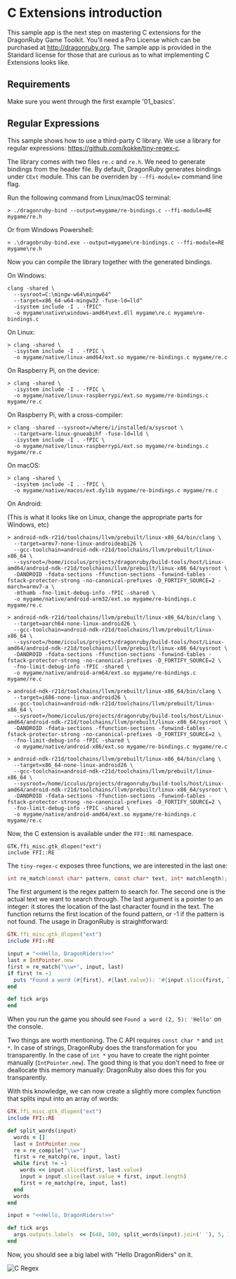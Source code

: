 # C Extensions introduction

This sample app is the next step on mastering C extensions for the
DragonRuby Game Toolkit. You'll need a Pro License which can be purchased at
http://dragonruby.org. The sample app is provided in the Standard license for
those that are curious as to what implementing C Extensions looks like.

## Requirements

Make sure you went through the first example '01_basics'.

## Regular Expressions

This sample shows how to use a third-party C library. We use a library for
regular expressions: https://github.com/kokke/tiny-regex-c.

The library comes with two files `re.c` and `re.h`. We need to generate bindings
from the header file. By default, DragonRuby generates bindings under `CExt`
module. This can be overriden by `--ffi-module=` command line flag.

Run the following command from Linux/macOS terminal:

```
> ./dragonruby-bind --output=mygame/re-bindings.c --ffi-module=RE mygame/re.h
```

Or from Windows Powershell:

```
> .\dragobruby-bind.exe --output=mygame\re-bindings.c --ffi-module=RE mygame\re.h
```

Now you can compile the library together with the generated bindings.

On Windows:

```
clang -shared \
  --sysroot=C:\mingw-w64\mingw64^
  --target=x86_64-w64-mingw32 -fuse-ld=lld^
  -isystem include -I . -fPIC^
  -o mygame\native\windows-amd64\ext.dll mygame\re.c mygame\re-bindings.c
```

On Linux:

```
> clang -shared \
  -isystem include -I . -fPIC \
  -o mygame/native/linux-amd64/ext.so mygame/re-bindings.c mygame/re.c
```

On Raspberry Pi, on the device:

```
> clang -shared \
  -isystem include -I . -fPIC \
  -o mygame/native/linux-raspberrypi/ext.so mygame/re-bindings.c mygame/re.c
```

On Raspberry Pi, with a cross-compiler:

```
> clang -shared --sysroot=/where/i/installed/a/sysroot \
  --target=arm-linux-gnueabihf -fuse-ld=lld \
  -isystem include -I . -fPIC \
  -o mygame/native/linux-raspberrypi/ext.so mygame/re-bindings.c mygame/re.c
```

On macOS:

```
> clang -shared \
  -isystem include -I . -fPIC \
  -o mygame/native/macos/ext.dylib mygame/re-bindings.c mygame/re.c
```

On Android:

(This is what it looks like on Linux, change the appropriate parts for Windows, etc)

```
> android-ndk-r21d/toolchains/llvm/prebuilt/linux-x86_64/bin/clang \
  --target=armv7-none-linux-androideabi26 \
  --gcc-toolchain=android-ndk-r21d/toolchains/llvm/prebuilt/linux-x86_64 \
  --sysroot=/home/icculus/projects/dragonruby/build-tools/host/Linux-amd64/android-ndk-r21d/toolchains/llvm/prebuilt/linux-x86_64/sysroot \
  -DANDROID -fdata-sections -ffunction-sections -funwind-tables -fstack-protector-strong -no-canonical-prefixes -D_FORTIFY_SOURCE=2 -march=armv7-a \
  -mthumb -fno-limit-debug-info -fPIC -shared \
  -o mygame/native/android-arm32/ext.so mygame/re-bindings.c mygame/re.c

> android-ndk-r21d/toolchains/llvm/prebuilt/linux-x86_64/bin/clang \
  --target=aarch64-none-linux-android26 \
  --gcc-toolchain=android-ndk-r21d/toolchains/llvm/prebuilt/linux-x86_64 \
  --sysroot=/home/icculus/projects/dragonruby/build-tools/host/Linux-amd64/android-ndk-r21d/toolchains/llvm/prebuilt/linux-x86_64/sysroot \
  -DANDROID -fdata-sections -ffunction-sections -funwind-tables -fstack-protector-strong -no-canonical-prefixes -D_FORTIFY_SOURCE=2 \
  -fno-limit-debug-info -fPIC -shared \
  -o mygame/native/android-arm64/ext.so mygame/re-bindings.c mygame/re.c

> android-ndk-r21d/toolchains/llvm/prebuilt/linux-x86_64/bin/clang \
  --target=i686-none-linux-android26 \
  --gcc-toolchain=android-ndk-r21d/toolchains/llvm/prebuilt/linux-x86_64 \
  --sysroot=/home/icculus/projects/dragonruby/build-tools/host/Linux-amd64/android-ndk-r21d/toolchains/llvm/prebuilt/linux-x86_64/sysroot \
  -DANDROID -fdata-sections -ffunction-sections -funwind-tables -fstack-protector-strong -no-canonical-prefixes -D_FORTIFY_SOURCE=2 \
  -fno-limit-debug-info -fPIC -shared \
  -o mygame/native/android-x86/ext.so mygame/re-bindings.c mygame/re.c

> android-ndk-r21d/toolchains/llvm/prebuilt/linux-x86_64/bin/clang \
  --target=x86_64-none-linux-android26 \
  --gcc-toolchain=android-ndk-r21d/toolchains/llvm/prebuilt/linux-x86_64 \
  --sysroot=/home/icculus/projects/dragonruby/build-tools/host/Linux-amd64/android-ndk-r21d/toolchains/llvm/prebuilt/linux-x86_64/sysroot \
  -DANDROID -fdata-sections -ffunction-sections -funwind-tables -fstack-protector-strong -no-canonical-prefixes -D_FORTIFY_SOURCE=2 \
  -fno-limit-debug-info -fPIC -shared \
  -o mygame/native/android-amd64/ext.so mygame/re-bindings.c mygame/re.c
```

Now, the C extension is available under the `FFI::RE` namespace.

```
GTK.ffi_misc.gtk_dlopen("ext")
include FFI::RE
```

The `tiny-regex-c` exposes three functions, we are interested in the last one:

```c
int re_match(const char* pattern, const char* text, int* matchlength);
```

The first argument is the regex pattern to search for. The second one is the
actual text we want to search through. The last argument is a pointer to an
integer: it stores the location of the last character found in the text.
The function returns the first location of the found pattern, or -1 if the
pattern is not found. The usage in DragonRuby is straightforward:

```ruby
GTK.ffi_misc.gtk_dlopen("ext")
include FFI::RE

input = "<<Hello, DragonRiders!>>"
last = IntPointer.new
first = re_match("\\w+", input, last)
if first != -1
  puts "Found a word (#{first}, #{last.value}): '#{input.slice(first, last.value)}'"
end

def tick args
end
```

When you run the game you should see `Found a word (2, 5): 'Hello'` on the console.

Two things are worth mentioning. The C API requires `const char *` and `int *`.
In case of strings, DragonRuby does the transformation for you transparently.
In the case of `int *` you have to create the right pointer manually (`IntPointer.new`).
The good thing is that you don't need to free or deallocate this memory manually:
DragonRuby also does this for you transparently.

With this knowledge, we can now create a slightly more complex function that
splits input into an array of words:

```ruby
GTK.ffi_misc.gtk_dlopen("ext")
include FFI::RE

def split_words(input)
  words = []
  last = IntPointer.new
  re = re_compile("\\w+")
  first = re_matchp(re, input, last)
  while first != -1
    words << input.slice(first, last.value)
    input = input.slice(last.value + first, input.length)
    first = re_matchp(re, input, last)
  end
  words
end

input = "<<Hello, DragonRiders!>>"

def tick args
  args.outputs.labels  << [640, 500, split_words(input).join(' '), 5, 1]
end
```
 
Now, you should see a big label with "Hello DragonRiders" on it.

![C Regex](c-regex-demo.png)
